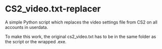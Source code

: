 # CS2_video.txt-replacer
A simple Python script which replaces the video settings file from CS2 on all accounts in userdata.

To make this work, the original cs2_video.txt has to be in the same folder as the script or the wrapped .exe.
